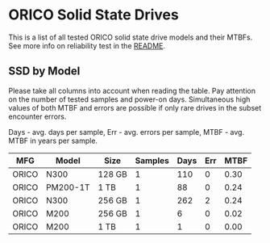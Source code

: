 ORICO Solid State Drives
========================

This is a list of all tested ORICO solid state drive models and their MTBFs. See
more info on reliability test in the [README](https://github.com/linuxhw/SMART).

SSD by Model
------------

Please take all columns into account when reading the table. Pay attention on the
number of tested samples and power-on days. Simultaneous high values of both MTBF
and errors are possible if only rare drives in the subset encounter errors.

Days - avg. days per sample,
Err  - avg. errors per sample,
MTBF - avg. MTBF in years per sample.

| MFG       | Model              | Size   | Samples | Days  | Err   | MTBF |
|-----------|--------------------|--------|---------|-------|-------|------|
| ORICO     | N300               | 128 GB | 1       | 110   | 0     | 0.30   |
| ORICO     | PM200-1T           | 1 TB   | 1       | 88    | 0     | 0.24   |
| ORICO     | N300               | 256 GB | 1       | 262   | 2     | 0.24   |
| ORICO     | M200               | 256 GB | 1       | 6     | 0     | 0.02   |
| ORICO     | M200               | 1 TB   | 1       | 1     | 0     | 0.00   |
